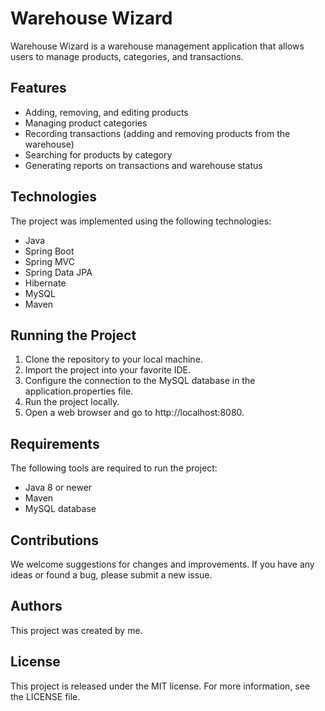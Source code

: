# Warehouse Wizard

Warehouse Wizard is a warehouse management application that allows users to manage products, categories, and transactions.

## Features

- Adding, removing, and editing products
- Managing product categories
- Recording transactions (adding and removing products from the warehouse)
- Searching for products by category
- Generating reports on transactions and warehouse status

## Technologies

The project was implemented using the following technologies:

- Java
- Spring Boot
- Spring MVC
- Spring Data JPA
- Hibernate
- MySQL
- Maven

## Running the Project

1. Clone the repository to your local machine.
2. Import the project into your favorite IDE.
3. Configure the connection to the MySQL database in the application.properties file.
4. Run the project locally.
5. Open a web browser and go to http://localhost:8080.

## Requirements

The following tools are required to run the project:

- Java 8 or newer
- Maven
- MySQL database

## Contributions

We welcome suggestions for changes and improvements. If you have any ideas or found a bug, please submit a new issue.

## Authors

This project was created by me.

## License

This project is released under the MIT license. For more information, see the LICENSE file.
